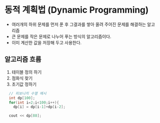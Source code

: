 # 동적 계획법 (Dynamic Programming)
- 여러개의 하위 문제를 먼저 푼 후 그결과를 쌓아 올려 주어진 문제를 해결하는 알고리즘
- 큰 문제를 작은 문제로 나누어 푸는 방식의 알고리즘이다.
- 이미 계산한 값을 저장해 두고 사용한다.

## 알고리즘 흐름

1. 테이블 정의 하기
2. 점화식 찾기
3. 초기값 정하기

```c++
  // 피보나치 수열 예시
  int dp[100];
  for(int i=2;i<100;i++){
    dp[i] = dp[i-1]+dp[i-2];

  cout << dp[88];
```

